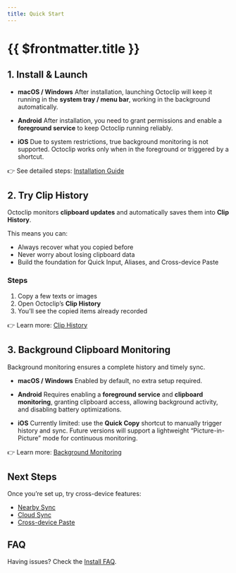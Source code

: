 ```yaml
---
title: Quick Start
---
```


# {{ $frontmatter.title }}

## 1. Install & Launch

- **macOS / Windows**
After installation, launching Octoclip will keep it running in the **system tray / menu bar**, working in the background automatically.

- **Android**
After installation, you need to grant permissions and enable a **foreground service** to keep Octoclip running reliably.

- **iOS**
Due to system restrictions, true background monitoring is not supported. Octoclip works only when in the foreground or triggered by a shortcut.

👉 See detailed steps: [Installation Guide](/getting-started/installation)

## 2. Try Clip History

Octoclip monitors **clipboard updates** and automatically saves them into **Clip History**.

This means you can:

- Always recover what you copied before
- Never worry about losing clipboard data
- Build the foundation for Quick Input, Aliases, and Cross-device Paste

### Steps

1. Copy a few texts or images
2. Open Octoclip’s **Clip History**
3. You’ll see the copied items already recorded

👉 Learn more: [Clip History](/features/clip-history)

## 3. Background Clipboard Monitoring

Background monitoring ensures a complete history and timely sync.

- **macOS / Windows**
Enabled by default, no extra setup required.

- **Android**
Requires enabling a **foreground service** and **clipboard monitoring**, granting clipboard access, allowing background activity, and disabling battery optimizations.

- **iOS**
Currently limited: use the **Quick Copy** shortcut to manually trigger history and sync. Future versions will support a lightweight “Picture-in-Picture” mode for continuous monitoring.

👉 Learn more: [Background Monitoring](/features/background-monitoring)

## Next Steps

Once you’re set up, try cross-device features:

- [Nearby Sync](/features/nearby-sync)
- [Cloud Sync](/features/cloud-sync)
- [Cross-device Paste](/features/cross-device-paste)

## FAQ

Having issues? Check the [Install FAQ](/getting-started/faq).

